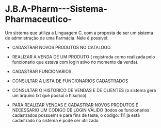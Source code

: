 # J.B.A-Pharm---Sistema-Pharmaceutico-
Um sistema que utiliza a Linguagem C, com a proposta de ser um sistema de admnistração de uma Farmácia.
Nele é possível:
    
  * CADASTRAR NOVOS PRODUTOS NO CATALOGO.

  * REALIZAR A VENDA DE UM PRODUTO ( registrada como realizada pelo funcionario que estava com login ativo no momento da venda).

  * CADASTRAR FUNCIONARIOS.

  * CONSULTAR A LISTA DE FUNCIONARIOS CADASTRADOS

  * CONSULTAR O HISTORICO DE VENDAS E DE CLIENTES (o sistema gera um arquivo txt que possui o hisorico)

  * PARA REALIZAR VENDAS E CADASTRAR NOVOS PRODUTOS É NECESSARIO UM CODIGO DE LOGIN VÁLIDO (todos os funcionarios cadastrados possuem) e para fins de teste, o codigo: 111 ja está cadastrado no sistema e pode ser utilizado
